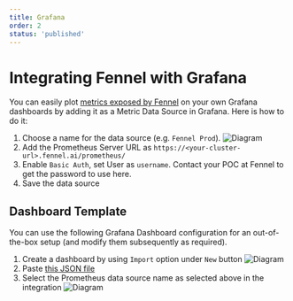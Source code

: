 ```yaml
---
title: Grafana
order: 2
status: 'published'
---
```


# Integrating Fennel with Grafana

You can easily plot [metrics exposed by Fennel](/monitoring/prometheus) on your own
Grafana dashboards by adding it as a Metric Data Source in Grafana. Here is how
to do it:

  1. Choose a name for the data source (e.g. `Fennel Prod`).
![Diagram](/assets/grafana_0.png)
  2. Add the Prometheus Server URL as `https://<your-cluster-url>.fennel.ai/prometheus/`
  3. Enable `Basic Auth`, set User as `username`. Contact your POC at Fennel to
     get the password to use here.
  4. Save the data source


## Dashboard Template

You can use the following Grafana Dashboard configuration for an out-of-the-box 
setup (and modify them subsequently as required). 

  1. Create a dashboard by using `Import` option under `New` button
![Diagram](/assets/grafana_1.png)
  2. Paste [this JSON file](https://gist.github.com/mohitreddy1996/2a226fcfacd30778ff826850bbd65020)
  3. Select the Prometheus data source name as selected above in the integration
![Diagram](/assets/grafana_2.png)